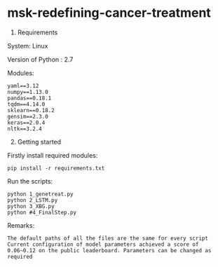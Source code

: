 # msk-redefining-cancer-treatment

1. Requirements

System: Linux

Version of Python : 2.7

Modules:

	yaml==3.12	
	numpy==1.13.0
	pandas==0.18.1
	tqdm==4.14.0
	sklearn==0.18.2
	gensim==2.3.0
	keras==2.0.4
	nltk==3.2.4

2. Getting started

Firstly install required modules:

	pip install -r requirements.txt

Run the scripts:

	python 1_genetreat.py
	python 2_LSTM.py
	python 3_XBG.py
	python #4_FinalStep.py

Remarks: 

	The default paths of all the files are the same for every script
	Current configuration of model parameters achieved a score of 0.06~0.12 on the public leaderboard. Parameters can be changed as required
